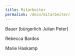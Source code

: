 ```yaml
---
title: Mitarbeiter
permalink: /docs/mitarbeiter/
---
```




Bauer (bürgerlich Julian Peter)

Rebecca Bardos

Marie Haskamp
